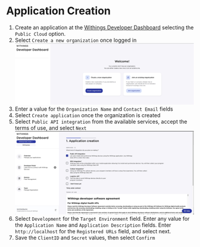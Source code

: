 # Application Creation

1. Create an application at the [Withings Developer Dashboard](https://developer.withings.com/dashboard/welcome) selecting the `Public Cloud` option.  
2. Select `Create a new organization` once logged in
![dashboard org creation](img/appCreate01.jpg)
3. Enter a value for the `Organization Name` and `Contact Email` fields
4. Select `Create application` once the organization is created
5. Select `Public API integration` from the available services, accept the terms of use, and select `Next`
![available services](img/appCreate02.jpg)
6. Select `Development` for the `Target Environment` field.  Enter any value for the `Application Name` and `Application Description` fields.  Enter `http://localhost` for the `Registered URLs` field, and select next.
7. Save the `ClientID` and `Secret` values, then select `Confirm`
